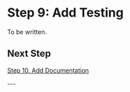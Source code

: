---
---

# Step 9: Add Testing

To be written.

## Next Step

[Step 10. Add Documentation](./10-add-documentation)

\---
